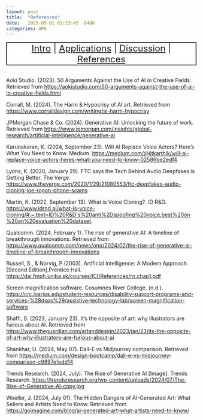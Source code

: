 ```yaml
---
layout: post
title:  "References"
date:   2025-05-01 01:23:45 -0400
categories: APA
---
```

<nav-a>
<a href="https://fochoada.github.io/it304teamsite/ethics/2025/05/02/intro.html" title="Intro">Intro</a>
|
<a href="https://fochoada.github.io/it304teamsite/ethics/2025/05/02/application.html" title="Applications">Applications</a>
|
<a href="https://fochoada.github.io/it304teamsite/ethics/2025/05/02/discussion.html" title="Discussion">Discussion</a>
|
<a href="https://fochoada.github.io/it304teamsite/apa/2025/05/01/refrences-Copy.html" title="References">References</a>
</nav-a> 

<style>
nav-a {
display: block;
  background-color: white;
  border: 2px solid black;
  width:100%;
  text-align: center;
  margin: auto;
  font-size:24px;
}
</style>
<br />

Aoki Studio. (2023). 50 Arguments Against the Use of AI in Creative Fields. Retrieved from https://aokistudio.com/50-arguments-against-the-use-of-ai-in-creative-fields.html

Corrall, M. (2024). The Harm & Hypocrisy of AI art. Retrieved from https://www.corralldesign.com/writing/ai-harm-hypocrisy

JPMorgan Chase & Co. (2024). Generative AI: Unlocking the future of work. Retrieved from https://www.jpmorgan.com/insights/global-research/artificial-intelligence/generative-ai

Karunakaran, K. (2024, September 23). Will AI Replace Voice Actors? Here’s What You Need to Know. Medium. https://medium.com/@iitkarthik/will-ai-replace-voice-actors-heres-what-you-need-to-know-02586be2edf4

Lyons, K. (2020, January 29). FTC says the Tech Behind Audio Deepfakes is Getting Better. The Verge. https://www.theverge.com/2020/1/29/21080553/ftc-deepfakes-audio-cloning-joe-rogan-phone-scams

Martin, K. (2022, September 13). What is Voice Cloning?. ID R&D. https://www.idrnd.ai/what-is-voice-cloning/#:~:text=ID%20R&D's%20anti%2Dspoofing%20voice,best%20on%20an%20evaluation%20dataset.

Qualcomm. (2024, February 1). The rise of generative AI: A timeline of breakthrough innovations. Retrieved from https://www.qualcomm.com/news/onq/2024/02/the-rise-of-generative-ai-timeline-of-breakthrough-innovations

Russell, S., & Norvig, P.(2003). Artificial Intelligence: A Modern Approach [Second Edition].Prentice Hall. https://dai.fmph.uniba.sk/courses/ICI/References/rn.chap1.pdf

Screen magnification software. Cosumnes River College. (n.d.). https://crc.losrios.edu/student-resources/disability-support-programs-and-services-%28dsps%29/assistive-technology-lab/screen-magnification-software  

Shaffi, S. (2023, January 23). It’s the opposite of art: why illustrators are furious about AI. Retrieved from https://www.theguardian.com/artanddesign/2023/jan/23/its-the-opposite-of-art-why-illustrators-are-furious-about-ai

Shankhar, U. (2024, May 07). Dall-E vs Midjourney comparison. Retrieved from https://medium.com/design-bootcamp/dall-e-vs-midjourney-comparison-c9897efedd14

Trends Research. (2024, July). The Rise of Generative AI [Image]. Trends Research. https://trendsresearch.org/wp-content/uploads/2024/07/The-Rise-of-Generative-AI-copy.jpg

Woeller, J. (2024, July 01). The Hidden Dangers of AI-Generated Art: What Sellers and Artists Need to Know. Retrieved from https://goimagine.com/blog/ai-generated-art-what-artists-need-to-know/

